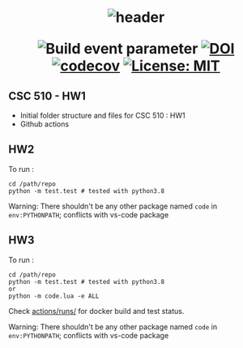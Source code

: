 <h1 align="center"> 
  
  ![header]([data/Picture1.png])     
  
  ![Build event parameter](https://github.com/nakraft/CSC510/actions/workflows/main.yml/badge.svg?event=push) [![DOI](https://zenodo.org/badge/DOI/10.5281/zenodo.7033333.svg)](https://doi.org/10.5281/zenodo.7033333)
[![codecov](https://codecov.io/gh/J-Sumer/CSC510/branch/main/graph/badge.svg?token=A6TNAPKAQ3)](https://codecov.io/gh/J-Sumer/CSC510) [![License: MIT](https://img.shields.io/badge/License-MIT-yellow.svg)](https://opensource.org/licenses/MIT)


</h1>



## CSC 510 - HW1

* Initial folder structure and files for CSC 510 : HW1
* Github actions

## HW2
To run :

```
cd /path/repo
python -m test.test # tested with python3.8
```
Warning:
There shouldn't be any other package named `code` in `env:PYTHONPATH`; conflicts with vs-code package

## HW3
To run :

```
cd /path/repo
python -m test.test # tested with python3.8
or
python -m code.lua -e ALL
```
Check [actions/runs/](https://github.com/nakraft/CSC510/actions) for docker build and test status.

Warning:
There shouldn't be any other package named `code` in `env:PYTHONPATH`; conflicts with vs-code package
